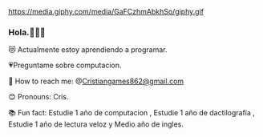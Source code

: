 https://media.giphy.com/media/GaFCzhmAbkhSo/giphy.gif



### Hola.💪🏻💗
😻 Actualmente estoy aprendiendo a programar.

💗Preguntame sobre computacion.

💌 How to reach me: @Cristiangames862@gmail.com

😊 Pronouns: Cris.

📚 Fun fact: Estudie 1 año de computacion , Estudie 1 año de dactilografía , Estudie 1 año de lectura veloz y Medio año de ingles.
